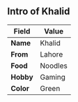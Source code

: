 ## Intro of Khalid

Field | Value
------------ | -------------
**Name** | Khalid
**From** | Lahore
**Food** | Noodles
**Hobby** | Gaming
**Color** | Green
